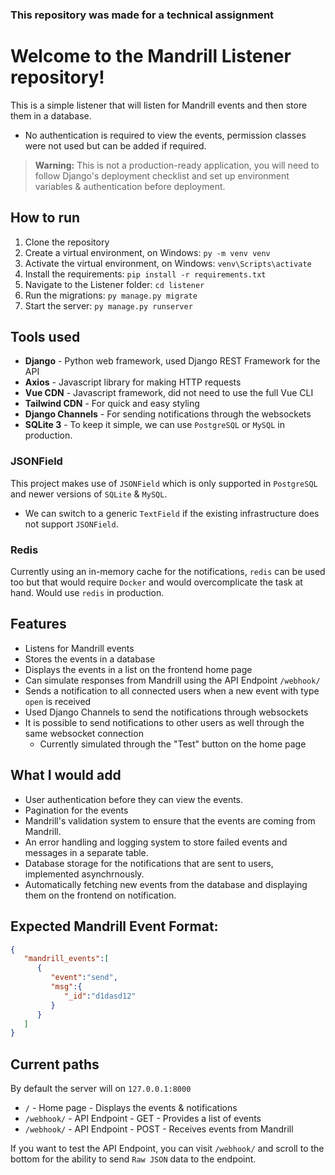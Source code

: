 ### This repository was made for a technical assignment

# Welcome to the Mandrill Listener repository!
This is a simple listener that will listen for Mandrill events and then store them in a database.

* No authentication is required to view the events, permission classes were not used but can be added if required.

> **Warning:** This is not a production-ready application, you will need to follow Django's deployment checklist and set up environment variables & authentication before deployment.

## How to run
1. Clone the repository
2. Create a virtual environment, on Windows: `py -m venv venv`
3. Activate the virtual environment, on Windows: `venv\Scripts\activate`
4. Install the requirements: `pip install -r requirements.txt`
5. Navigate to the Listener folder: `cd listener`
6. Run the migrations: `py manage.py migrate`
7. Start the server: `py manage.py runserver`

## Tools used
<!-- django, vue cdn, axios, tailwind -->
* **Django** - Python web framework, used Django REST Framework for the API
* **Axios** - Javascript library for making HTTP requests
* **Vue CDN** - Javascript framework, did not need to use the full Vue CLI
* **Tailwind CDN** - For quick and easy styling
* **Django Channels** - For sending notifications through the websockets
* **SQLite 3** - To keep it simple, we can use `PostgreSQL` or `MySQL` in production.

### JSONField
This project makes use of `JSONField` which is only supported in `PostgreSQL` and newer versions of `SQLite` & `MySQL`. 

* We can switch to a generic `TextField` if the existing infrastructure does not support `JSONField`.

### Redis
Currently using an in-memory cache for the notifications, `redis` can be used too but that would require `Docker` and would overcomplicate the task at hand. Would use `redis` in production.

## Features
* Listens for Mandrill events
* Stores the events in a database
* Displays the events in a list on the frontend home page
* Can simulate responses from Mandrill using the API Endpoint `/webhook/`
* Sends a notification to all connected users when a new event with type `open` is received
* Used Django Channels to send the notifications through websockets
* It is possible to send notifications to other users as well through the same websocket connection
  * Currently simulated through the "Test" button on the home page

## What I would add
* User authentication before they can view the events.
* Pagination for the events
* Mandrill's validation system to ensure that the events are coming from Mandrill.
* An error handling and logging system to store failed events and messages in a separate table.
* Database storage for the notifications that are sent to users, implemented asynchrnously.
* Automatically fetching new events from the database and displaying them on the frontend on notification.

## Expected Mandrill Event Format:
```json
{
   "mandrill_events":[
      {
         "event":"send",
         "msg":{
            "_id":"d1dasd12"
         }
      }
   ]
}
```

## Current paths
By default the server will on `127.0.0.1:8000`

* `/` - Home page - Displays the events & notifications
* `/webhook/` - API Endpoint - GET - Provides a list of events
* `/webhook/` - API Endpoint - POST - Receives events from Mandrill

If you want to test the API Endpoint, you can visit `/webhook/` and scroll to the bottom for the ability to send `Raw JSON` data to the endpoint.
